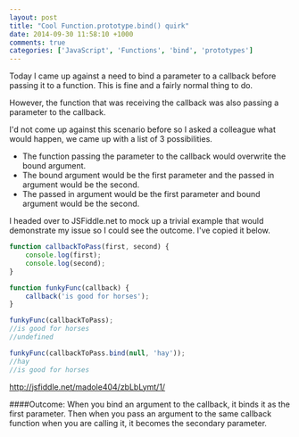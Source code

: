```yaml
---
layout: post
title: "Cool Function.prototype.bind() quirk"
date: 2014-09-30 11:58:10 +1000
comments: true
categories: ['JavaScript', 'Functions', 'bind', 'prototypes']
---
```


Today I came up against a need to bind a parameter to a callback before passing it to a function. This is fine and a fairly normal thing to do. 

However, the function that was receiving the callback was also passing a parameter to the callback. 

I'd not come up against this scenario before so I asked a colleague what would happen, we came up with a list of 3 possibilities. 


   * The function passing the parameter to the callback would overwrite the bound argument.
   * The bound argument would be the first parameter and the passed in argument would be the second.
   * The passed in argument would be the first parameter and bound argument would be the second.

I headed over to JSFiddle.net to mock up a trivial example that would demonstrate my issue so I could see the outcome. I've copied it below.

```javascript
function callbackToPass(first, second) {
    console.log(first);
    console.log(second);
}

function funkyFunc(callback) {
    callback('is good for horses');
}

funkyFunc(callbackToPass);
//is good for horses
//undefined

funkyFunc(callbackToPass.bind(null, 'hay'));
//hay
//is good for horses

```

http://jsfiddle.net/madole404/zbLbLymt/1/

####Outcome: 
When you bind an argument to the callback, it binds it as the first parameter.
Then when you pass an argument to the same callback function when you are calling it, it becomes the secondary parameter.  